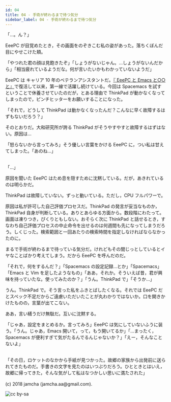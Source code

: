 ```yaml
---
id: 04
title: 04 - 手術が終わるまで待つ気分
sidebar_label: 04 - 手術が終わるまで待つ気分
---
```


<style>
@import url('https://fonts.googleapis.com/css?family=Kosugi+Maru&subset=japanese');
</style>

「…。ん？」

EeePC が目覚めたとき，その画面をのぞきこむ私の姿があった。落ちくぼんだ目にやせこけた頬。

「やつれた君の顔は見飽きたぞ」「しょうがないじゃん。…しょうがないんだから」「相当疲れているようだな。何が言いたいかもわかっていないようだ」

EeePC は キャリア 10 年のベテランアシスタントだ。[『 EeePC と Emacs と○○と』](https://jamcha-aa.github.io/EeePC/)で復活して以来，第一線で活躍し続けている。今回は Spacemacs を試すということで休養させていたのだが，とある理由で ThinkPad が動かなくなってしまったので，ピンチヒッターをお願いすることになった。

「それで，どうして ThinkPad は動かなくなったんだ？こんなに早く故障するはずもないだろう？」

そのとおりだ。大和研究所が誇る ThinkPad がそうやすやすと故障するはずはない。原因は…

「怒らないから言ってみろ」そう優しい言葉をかける EeePC に，つい私は甘えてしまった。「あのね…」

<br>
「…」

原因を聞いた EeePC はため息を隠すために沈黙している。だが，あきれているのは明らかだ。

ThinkPad は故障していない。ずっと動いている。ただし，CPU フルパワーで。

原因は私が許可した自己評価プロセスだ。ThinkPad の発言が妥当なものか，ThinkPad 自身が判断している。ありとあらゆる方面から。数段階にわたって。画面は凍りつき，ぴくりともしない。おそらく次に ThinkPad と話せるとき，すなわち自己評価プロセスの中止命令を出せるのは何週間も先になってしまうだろう。しくじった。検索範囲と一回あたりの検索時間を指定しなければならなかったのに。

まるで手術が終わるまで待っている気分だ。けれどもその間じっとしているとイヤなことばかり考えてしまう。だから EeePC を呼んだのだ。

「それで，何をするんだ？」「Spacemacs の設定記録…とか」「Spacemacs」「Emacs と Vim を足したようなもの」「ああ，それか。そういえば昔，君が興味を持っていたな。使ってみたのか？」「うん。ThinkPad で」「そうか…」

うん。ThinkPad で。そう言った私をふきとばしたくなる。それでは EeePC だとスペック不足だからご遠慮いただいたことが丸わかりではないか。口を開きかけたものの，言葉が出てこない。

ああ，言い繕うだけ無駄だ。互いに沈黙する。

「じゃあ，設定をまとめるか。言ってみろ」EeePC は気にしていないふうに装う。「うん。じゃあ，Emacs 開いて，って，もう開いてるか」「…まったく，Spacemacs が便利すぎて気がたるんでるんじゃないか？」「えー，そんなことないよ」

<br>
「その日，ロケットのなかから手紙が見つかった。故郷の家族から出発前に送られてきたものだ。手書きの文字を見たのはいつぶりだろう。ひとときとはいえ，故郷に帰ってきた，そんな気がして私はなつかしい思いに満たされた」

<br>
<br>
(c) 2018 jamcha (jamcha.aa@gmail.com).

![cc by-sa](https://i.creativecommons.org/l/by-sa/4.0/88x31.png)


